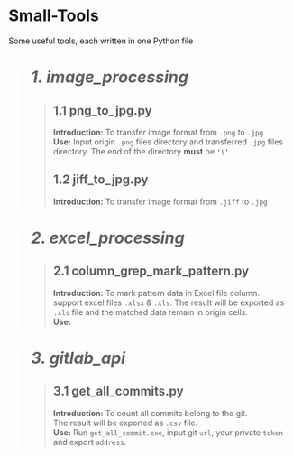 # Small-Tools
Some useful tools, each written in one Python file

> # *1. image_processing*
>> ## 1.1 png_to_jpg.py
>> **Introduction:** To transfer image format from ```.png``` to ```.jpg```  
   **Use:** Input origin ```.png``` files directory and transferred ```.jpg``` files directory. 
> The end of the directory **must** be ***```'\'```***.  
>> ## 1.2 jiff_to_jpg.py  
>> **Introduction:** To transfer image format from ```.jiff``` to ```.jpg```

> # *2. excel_processing*
>> ## 2.1 column_grep_mark_pattern.py
>> **Introduction:** To mark pattern data in Excel file column.  
>> support excel files ```.xlsx``` & ```.xls```.
>> The result will be exported as ```.xls``` file and the matched data remain in origin cells.  
>> **Use:**

> # *3. gitlab_api*
>> ## 3.1 get_all_commits.py
>> **Introduction:** To count all commits belong to the git.  
>> The result will be exported as ```.csv``` file.  
>> **Use:**
>> Run ```get_all_commit.exe```, input git ```url```, your private ```token``` and export ```address```.